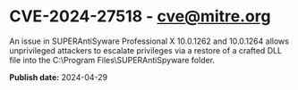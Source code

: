 # CVE-2024-27518 - cve@mitre.org

An issue in SUPERAntiSyware Professional X 10.0.1262 and 10.0.1264 allows unprivileged attackers to escalate privileges via a restore of a crafted DLL file into the C:\Program Files\SUPERAntiSpyware folder.

**Publish date:** 2024-04-29
